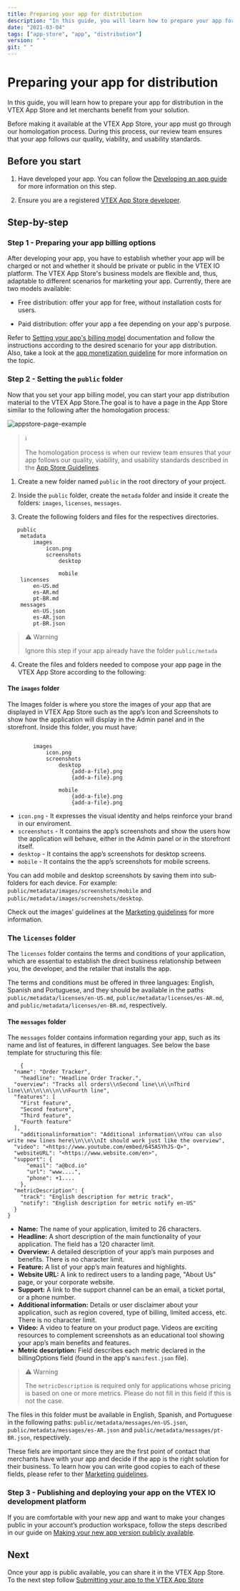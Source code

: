 ```yaml
---
title: Preparing your app for distribution
description: "In this guide, you will learn how to prepare your app for distribution in the VTEX App Store and let merchants benefit from your solution."
date: "2021-03-04"
tags: ["app-store", "app", "distribution"]
version: " "
git: " "
---
```


# Preparing your app for distribution

In this guide, you will learn how to prepare your app for distribution in the VTEX App Store and let merchants benefit from your solution. 

Before making it available at the VTEX App Store, your app must go through our homologation process. During this process, our review team ensures that your app follows our quality, viability, and usability standards.

## Before you start


1. Have developed your app. You can follow the [Developing an app guide](https://developers.vtex.com/vtex-developer-docs/docs/vtex-io-documentation-developing-an-app) for more information on this step. 


2. Ensure you are a registered [VTEX App Store developer](https://developers.vtex.com/vtex-developer-docs/docs/vtex-io-documentation-becoming-a-registered-vtex-app-store-developer).

## Step-by-step
### Step 1 - Preparing your app billing options
After developing your app, you have to establish whether your app will be charged or not and whether it should be private or public in the VTEX IO platform. The VTEX App Store's business models are flexible and, thus, adaptable to different scenarios for marketing your app. Currently, there are two models available:

- Free distribution: offer your app for free, without installation costs for users. 

- Paid distribution: offer your app a fee depending on your app's purpose.


Refer to [Setting your app's billing model](https://developers.vtex.com/vtex-developer-docs/docs/vtex-io-documentation-setting-your-apps-billing-model) documentation and follow the instructions according to the desired scenario for your app distribution. Also, take a look at the [app monetization guideline](https://developers.vtex.com/vtex-developer-docs/docs/vtex-io-documentation-business-guidelines-app-monetization) for more information on the topic.

### Step 2 - Setting the `public` folder

Now that you set your app billing model, you can start your app distribution material to the VTEX App Store.The goal is to have a page in the App Store similar to the following after the homologation process:


![appstore-page-example](https://user-images.githubusercontent.com/67270558/153282275-98bab015-81e8-4858-8538-72c9fa33d17e.gif)

> ℹ️
> 
> The homologation process is when our review team ensures that your app follows our quality, viability, and usability standards described in the [App Store Guidelines](https://developers.vtex.com/vtex-developer-docs/docs/vtex-io-documentation-homologation-requirements-for-vtex-app-store).


1. Create a new folder named `public` in the root directory of your project.

2. Inside the `public` folder, create the `metada` folder and inside it create the folders: `images`, `licenses`, `messages`.

3. Create the following folders and files for the respectives directories.


```
   public
	metadata
		images
			icon.png
			screenshots
				desktop

				mobile
	lincenses
		en-US.md
		es-AR.md
		pt-BR.md
	messages
		en-US.json
		es-AR.json
		pt-BR.json

```


>⚠️ Warning
>
> Ignore this step if your app already have the folder `public/metada`

4. Create the files and folders needed to compose  your app page in the VTEX App Store according to the following:

#### The `images` folder

The Images folder is where you store the images of your app that are displayed in VTEX App Store such as the app’s Icon and Screenshots to show how the application will display in the Admin panel and in the storefront. Inside this folder, you must have:


```

		images
			icon.png 
			screenshots
				desktop
					{add-a-file}.png
					{add-a-file}.png

				mobile
					{add-a-file}.png
					{add-a-file}.png

```

- `icon.png` - It expresses the visual identity and helps reinforce your brand in our enviroment.
- `screenshots` - It contains the app’s screenshots and show the users how the application will behave, either in the Admin panel or in the storefront itself.
- `desktop` - It contains the app’s screenshots for desktop screens.
- `mobile` - It contains the the app’s screenshots for mobile screens.

You can add mobile and desktop screenshots by saving them into sub-folders for each device. For example: `public/metadata/images/screenshots/mobile` and `public/metadata/images/screenshots/desktop`.

Check out the images’ guidelines at the [Marketing guidelines](https://developers.vtex.com/vtex-developer-docs/docs/vtex-io-documentation-business-guidelines-marketing-assets) for more information.


### The `licenses` folder

The `licenses` folder contains the terms and conditions of your application, which are essential to establish the direct business relationship between you, the developer, and the retailer that installs the app.


️The terms and conditions must be offered in three languages: English, Spanish and Portuguese, and they should be available in the paths `public/metadata/licenses/en-US.md`, `public/metadata/licenses/es-AR.md`, and `public/metadata/licenses/en-BR.md`, respectively.


#### The `messages` folder

The `messages` folder contains information regarding your app, such as its name and list of features, in different languages.
See below the base template for structuring this file:

```
    {
  "name": "Order Tracker",
    "headline": "Headline Order Tracker.",
  "overview": "Tracks all orders\\nSecond line\\n\\nThird line\\n\\n\\n\\n\\nFourth line",
  "features": [
    "First feature",
    "Second feature",
    "Third feature",
    "Fourth feature"
  ],
    "additionalinformation": "Additional information\\nYou can also write new lines here\\n\\n\\nIt should work just like the overview",
  "video": "<https://www.youtube.com/embed/645ASYhJS-Q>",
  "websiteURL": "<https://www.website.com/en>",
  "support": {
      "email": "a@bcd.io"
      "url": "www....",
      "phone": +1....
    },
  "metricDescription": {
    "track": "English description for metric track",
    "notify": "English description for metric notify en-US"
  }
}

```

- **Name:** The name of your application, limited to 26 characters.
- **Headline:** A short description of the main functionality of your application. The field has a 120 character limit.
- **Overview:** A detailed description of your app’s main purposes and benefits. There is no character limit.
- **Feature:** A list of your app’s main features and highlights. 
- **Website URL:** A link to redirect users to a landing page, "About Us" page, or your corporate website.
- **Support:** A link to the support channel can be an email, a ticket portal, or a phone number.
- **Additional information:** Details or user disclaimer about your application, such as region covered, type of billing, limited access, etc.  There is no character limit.
- **Video:** A video to feature on your product page. Videos are exciting resources to complement screenshots as an educational tool showing your app’s main benefits and features.
- **Metric description:**  Field describes each metric declared in the billingOptions field (found in the app's `manifest.json` file).

>⚠️ Warning
>
> The `metricDescription` is required only for applications whose pricing is based on one or more metrics. Please do not fill in this field if this is not the case.

The files in this folder must be available in English, Spanish, and Portuguese in the following paths: `public/metadata/messages/en-US.json`, `public/metadata/messages/es-AR.json` and `public/metadata/messages/pt-BR.json`, respectively.

These fiels are important since they are the first point of contact that merchants have with your app and decide if the app is the right solution for their business. To learn how you can write good copies to each of these fields, please refer to ther [Marketing guidelines](https://developers.vtex.com/vtex-developer-docs/docs/vtex-io-documentation-business-guidelines-marketing-assets#messages). 

### Step 3 - Publishing and deploying your app on the VTEX IO development platform

If you are comfortable with your new app and want to make your changes public in your account’s production workspace, follow the steps described in our guide on [Making your new app version publicly available](https://developers.vtex.com/vtex-developer-docs/docs/vtex-io-documentation-making-your-new-app-version-publicly-available).


## Next
Once your app is public available, you can share it in the VTEX App Store. To the next step follow [Submitting your app to the VTEX App Store](https://developers.vtex.com/vtex-developer-docs/docs/vtex-io-documentation-submitting-your-app-in-the-vtex-app-store)
